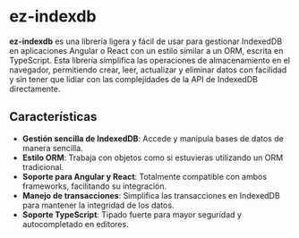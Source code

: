 # ez-indexdb

**ez-indexdb** es una librería ligera y fácil de usar para gestionar IndexedDB en aplicaciones Angular o React con un estilo similar a un ORM, escrita en TypeScript. Esta librería simplifica las operaciones de almacenamiento en el navegador, permitiendo crear, leer, actualizar y eliminar datos con facilidad y sin tener que lidiar con las complejidades de la API de IndexedDB directamente.

## Características

- **Gestión sencilla de IndexedDB**: Accede y manipula bases de datos de manera sencilla.
- **Estilo ORM**: Trabaja con objetos como si estuvieras utilizando un ORM tradicional.
- **Soporte para Angular y React**: Totalmente compatible con ambos frameworks, facilitando su integración.
- **Manejo de transacciones**: Simplifica las transacciones en IndexedDB para mantener la integridad de los datos.
- **Soporte TypeScript**: Tipado fuerte para mayor seguridad y autocompletado en editores.
